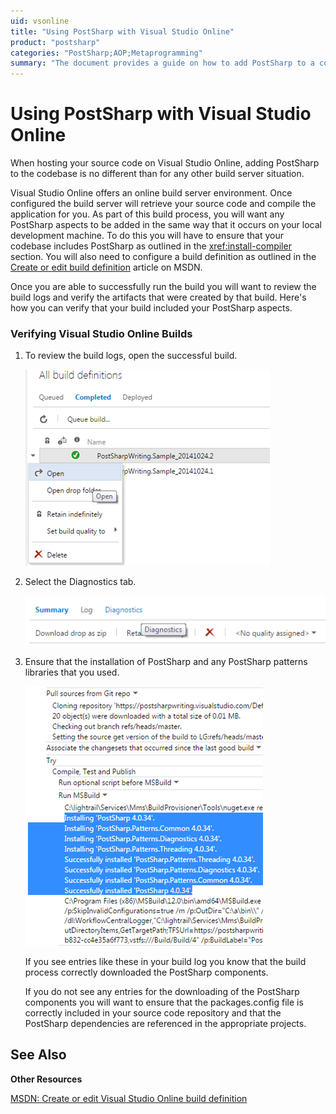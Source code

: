 ```yaml
---
uid: vsonline
title: "Using PostSharp with Visual Studio Online"
product: "postsharp"
categories: "PostSharp;AOP;Metaprogramming"
summary: "The document provides a guide on how to add PostSharp to a codebase hosted on Visual Studio Online, including how to verify successful builds."
---
```

# Using PostSharp with Visual Studio Online

When hosting your source code on Visual Studio Online, adding PostSharp to the codebase is no different than for any other build server situation.

Visual Studio Online offers an online build server environment. Once configured the build server will retrieve your source code and compile the application for you. As part of this build process, you will want any PostSharp aspects to be added in the same way that it occurs on your local development machine. To do this you will have to ensure that your codebase includes PostSharp as outlined in the <xref:install-compiler> section. You will also need to configure a build definition as outlined in the [Create or edit build definition](http://msdn.microsoft.com/en-us/library/ms181716.aspx) article on MSDN. 

Once you are able to successfully run the build you will want to review the build logs and verify the artifacts that were created by that build. Here's how you can verify that your build included your PostSharp aspects.


### Verifying Visual Studio Online Builds

1. To review the build logs, open the successful build.

    ![](vsonline1.png)


2. Select the Diagnostics tab.

    ![](vsonline2.png)


3. Ensure that the installation of PostSharp and any PostSharp patterns libraries that you used.

    ![](vsonline3.png)

    If you see entries like these in your build log you know that the build process correctly downloaded the PostSharp components.

    If you do not see any entries for the downloading of the PostSharp components you will want to ensure that the packages.config file is correctly included in your source code repository and that the PostSharp dependencies are referenced in the appropriate projects.


## See Also

**Other Resources**

[MSDN: Create or edit Visual Studio Online build definition](http://msdn.microsoft.com/en-us/library/ms181716.aspx)
<br>
